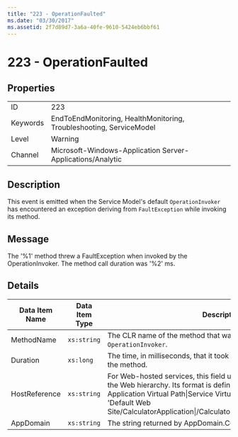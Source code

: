 ```yaml
---
title: "223 - OperationFaulted"
ms.date: "03/30/2017"
ms.assetid: 2f7d89d7-3a6a-40fe-9610-5424eb6bbf61
---
```

# 223 - OperationFaulted
## Properties  


|||  
|-|-|  
|ID|223|  
|Keywords|EndToEndMonitoring, HealthMonitoring, Troubleshooting, ServiceModel|  
|Level|Warning|  
|Channel|Microsoft-Windows-Application Server-Applications/Analytic|  

## Description  
 This event is emitted when the Service Model's default `OperationInvoker` has encountered an exception deriving from `FaultException` while invoking its method.  

## Message  
 The '%1' method threw a FaultException when invoked by the OperationInvoker. The method call duration was '%2' ms.  

## Details  


| Data Item Name | Data Item Type |                                                                                                                                                  Description                                                                                                                                                  |
|----------------|----------------|---------------------------------------------------------------------------------------------------------------------------------------------------------------------------------------------------------------------------------------------------------------------------------------------------------------|
|   MethodName   |  `xs:string`   |                                                                                                                    The CLR name of the method that was invoked by the `OperationInvoker`.                                                                                                                     |
|    Duration    |   `xs:long`    |                                                                                                             The time, in milliseconds, that it took the `OperationInvoker` to invoke the method.                                                                                                              |
| HostReference  |  `xs:string`   | For Web-hosted services, this field uniquely identifies the service in the Web hierarchy. Its format is defined as 'Web Site Name Application Virtual Path&#124;Service Virtual Path&#124;ServiceName'. Example: 'Default Web Site/CalculatorApplication&#124;/CalculatorService.svc&#124;CalculatorService'. |
|   AppDomain    |  `xs:string`   |                                                                                                                         The string returned by AppDomain.CurrentDomain.FriendlyName.                                                                                                                          |

